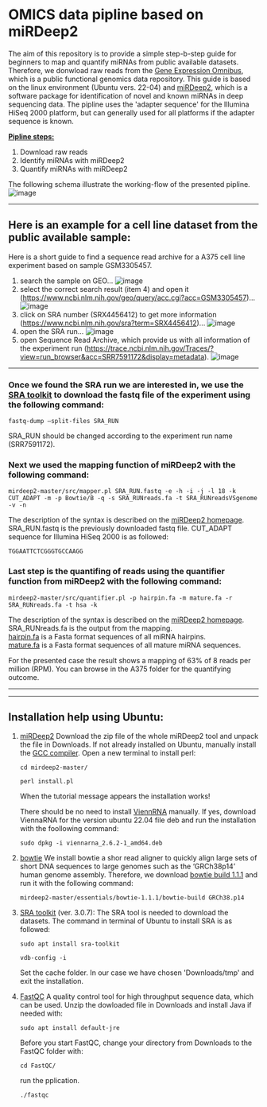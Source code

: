 # OMICS data pipline based on miRDeep2

The aim of this repository is to provide a simple step-b-step guide for beginners to map and quantify miRNAs from public available datasets. Therefore, we donwload raw reads from the [Gene Expression Omnibus](https://www.ncbi.nlm.nih.gov/geo/), which is a public functional genomics data repository. This guide is based on the linux environment (Ubuntu vers. 22-04) and [miRDeep2](https://www.mdc-berlin.de/content/mirdeep2-documentation?mdcbl%5B0%5D=/n-rajewsky%23t-data%2Csoftware%26resources&mdctl=0&mdcou=20738&mdcot=6&mdcbv=crsjgo3KpH2eVDwEmJ_-5lh5FYkn8dZh4PNU6NsBrTE), which is a software package for identification of novel and known miRNAs in deep sequencing data. The pipline uses the 'adapter sequence' for the Illumina HiSeq 2000 platform, but can generally used for all platforms if the adapter sequence is known.

<ins>**Pipline steps:**</ins>
1) Download raw reads
2) Identify miRNAs with miRDeep2
3) Quantify miRNAs with miRDeep2

The following schema illustrate the working-flow of the presented pipline.
<br>
![image](https://github.com/user-attachments/assets/96ec3609-79e5-4dce-a368-c84611777881)

_________________

## Here is an example for a cell line dataset from the public available sample:

Here is a short guide to find a sequence read archive for a A375 cell line experiment based on sample GSM3305457.

1. search the sample on GEO...
![image](https://github.com/user-attachments/assets/924b2312-1962-490c-9e24-c01c7ad5fdbc)
2. select the correct search result (item 4) and open it (https://www.ncbi.nlm.nih.gov/geo/query/acc.cgi?acc=GSM3305457)...
![image](https://github.com/user-attachments/assets/f77ebeae-a790-4cc5-8e2e-ce318b50bea3)
3. click on SRA number (SRX4456412) to get more information (https://www.ncbi.nlm.nih.gov/sra?term=SRX4456412)...
![image](https://github.com/user-attachments/assets/a418f7a4-8032-44a4-b945-7c847ff7c6f3)
4. open the SRA run...
![image](https://github.com/user-attachments/assets/d0176c2f-4db1-42ab-9a02-7fc0e0241f9d)
5. open Sequence Read Archive, which provide us with all information of the experiment run (https://trace.ncbi.nlm.nih.gov/Traces/?view=run_browser&acc=SRR7591172&display=metadata).
![image](https://github.com/user-attachments/assets/f3826c62-1832-453c-95c4-e25e65acf592)
_________________
### Once we found the SRA run we are interested in, we use the [SRA toolkit](https://github.com/ncbi/sra-tools) to download the fastq file of the experiment using the following command:
```
fastq-dump –split-files SRA_RUN
```
SRA_RUN should be changed according to the experiment run name (SRR7591172).

### Next we used the mapping function of miRDeep2 with the following command:
```
mirdeep2-master/src/mapper.pl SRA_RUN.fastq -e -h -i -j -l 18 -k CUT_ADAPT -m -p Bowtie/B -q -s SRA_RUNreads.fa -t SRA_RUNreadsVSgenome -v -n
```
The description of the syntax is described on the [miRDeep2 homepage](https://www.mdc-berlin.de/content/mirdeep2-documentation?mdcbl%5B0%5D=/n-rajewsky%23t-data%2Csoftware%26resources&mdctl=0&mdcou=20738&mdcot=6&mdcbv=crsjgo3KpH2eVDwEmJ_-5lh5FYkn8dZh4PNU6NsBrTE). SRA_RUN.fastq is the previously downloaded fastq file. CUT_ADAPT sequence for Illumina HiSeq 2000 is as followed:
```
TGGAATTCTCGGGTGCCAAGG
```
 
### Last step is the quantifing of reads using the quantifier function from miRDeep2 with the following command:
```
mirdeep2-master/src/quantifier.pl -p hairpin.fa -m mature.fa -r SRA_RUNreads.fa -t hsa -k
```
The description of the syntax is described on the [miRDeep2 homepage](https://www.mdc-berlin.de/content/mirdeep2-documentation?mdcbl%5B0%5D=/n-rajewsky%23t-data%2Csoftware%26resources&mdctl=0&mdcou=20738&mdcot=6&mdcbv=crsjgo3KpH2eVDwEmJ_-5lh5FYkn8dZh4PNU6NsBrTE). SRA_RUNreads.fa is the output from the mapping.
<br>[hairpin.fa](https://www.mirbase.org/download/hairpin.fa) is a Fasta format sequences of all miRNA hairpins.
<br>[mature.fa](https://www.mirbase.org/download/mature.fa) is a Fasta format sequences of all mature miRNA sequences.

For the presented case the result shows a mapping of 63% of 8 reads per million (RPM). You can browse in the A375 folder for the quantifying outcome.
_________________
_________________

## Installation help using Ubuntu:
1. [miRDeep2](https://github.com/rajewsky-lab/mirdeep2)
   Download the zip file of the whole miRDeep2 tool and unpack the file in Downloads.
   If not already installed on Ubuntu, manually install the [GCC compiler](https://linuxize.com/post/how-to-install-gcc-compiler-on-ubuntu-18-04/).
   Open a new terminal to install perl:
   ```
   cd mirdeep2-master/
   ```
   ```
   perl install.pl
   ```
   When the tutorial message appears the installation works!

   There should be no need to install [ViennRNA](https://www.tbi.univie.ac.at/RNA/) manually.
   If yes, download ViennaRNA for the version ubuntu 22.04 file deb and run the installation with the foollowing command:
   ```
   sudo dpkg -i viennarna_2.6.2-1_amd64.deb
   ```

2. [bowtie](https://bowtie-bio.sourceforge.net/manual.shtml)
   We install bowtie a shor read aligner to quickly align large sets of short DNA sequences to large genomes such as the ‘GRCh38p14’ human genome assembly. Therefore, we download [bowtie build 1.1.1](https://zoomadmin.com/HowToInstall/UbuntuPackage/bowtie) and run it with the following command:
   ```
   mirdeep2-master/essentials/bowtie-1.1.1/bowtie-build GRCh38.p14
   ```
      
4. [SRA toolkit](https://github.com/ncbi/sra-tools) (ver. 3.0.7):
   The SRA tool is needed to download the datasets. The command in terminal of Ubuntu to install SRA is as followed:
   ```
   sudo apt install sra-toolkit
   ```
   ```
   vdb-config -i
   ```
   Set the cache folder. In our case we have chosen 'Downloads/tmp' and exit the installation.

5. [FastQC](https://www.bioinformatics.babraham.ac.uk/projects/fastqc/)
   A quality control tool for high throughput sequence data, which can be used.
   Unzip the dowloaded file in Downloads and install Java if needed with:
   ```
   sudo apt install default-jre
   ```
   Before you start FastQC, change your directory from Downloads to the FastQC folder with:
   ```
   cd FastQC/
   ```
   run the pplication.
   ```
   ./fastqc
   ```
    
